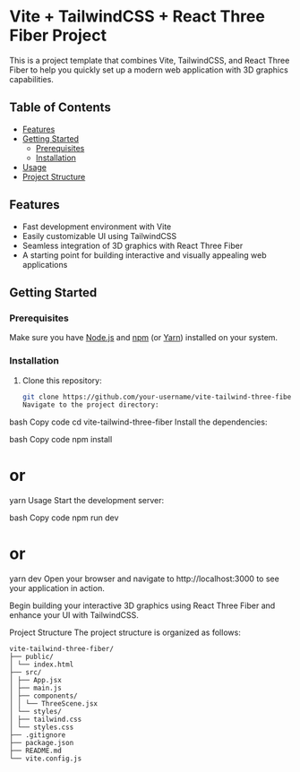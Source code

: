 # Vite + TailwindCSS + React Three Fiber Project

This is a project template that combines Vite, TailwindCSS, and React Three Fiber to help you quickly set up a modern web application with 3D graphics capabilities.

## Table of Contents

- [Features](#features)
- [Getting Started](#getting-started)
  - [Prerequisites](#prerequisites)
  - [Installation](#installation)
- [Usage](#usage)
- [Project Structure](#project-structure)

## Features

- Fast development environment with Vite
- Easily customizable UI using TailwindCSS
- Seamless integration of 3D graphics with React Three Fiber
- A starting point for building interactive and visually appealing web applications

## Getting Started

### Prerequisites

Make sure you have [Node.js](https://nodejs.org/) and [npm](https://www.npmjs.com/) (or [Yarn](https://yarnpkg.com/)) installed on your system.

### Installation

1. Clone this repository:

   ```bash
   git clone https://github.com/your-username/vite-tailwind-three-fiber.git
   Navigate to the project directory:
   ```

bash
Copy code
cd vite-tailwind-three-fiber
Install the dependencies:

bash
Copy code
npm install

# or

yarn
Usage
Start the development server:

bash
Copy code
npm run dev

# or

yarn dev
Open your browser and navigate to http://localhost:3000 to see your application in action.

Begin building your interactive 3D graphics using React Three Fiber and enhance your UI with TailwindCSS.

Project Structure
The project structure is organized as follows:

```
vite-tailwind-three-fiber/
├── public/
│ └── index.html
├── src/
│ ├── App.jsx
│ ├── main.js
│ ├── components/
│ │ └── ThreeScene.jsx
│ └── styles/
│ ├── tailwind.css
│ └── styles.css
├── .gitignore
├── package.json
├── README.md
└── vite.config.js
```
